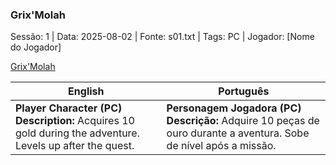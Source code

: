 ### Grix'Molah

Sessão: 1 | Data: 2025-08-02 | Fonte: s01.txt | Tags: PC | Jogador: [Nome do Jogador]

[Grix'Molah](grix_molah.png)

| English | Português |
|---------|-----------|
| **Player Character (PC)**<br>**Description:** Acquires 10 gold during the adventure. Levels up after the quest. | **Personagem Jogadora (PC)**<br>**Descrição:** Adquire 10 peças de ouro durante a aventura. Sobe de nível após a missão. |
